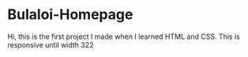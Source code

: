 # Bulaloi-Homepage
Hi, this is the first project I made when I learned HTML and CSS. This is responsive until width 322
